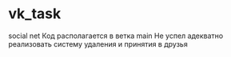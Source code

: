 # vk_task
social net
Код располагается в ветка main
Не успел адекватно реализовать систему удаления и принятия в друзья
